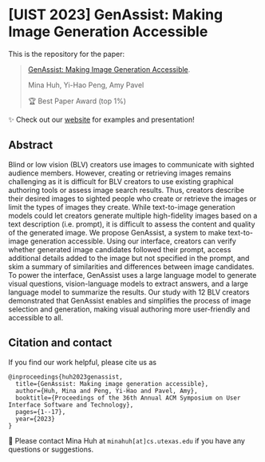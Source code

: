 # [UIST 2023] GenAssist: Making Image Generation Accessible

This is the repository for the paper: </br>

> [GenAssist: Making Image Generation Accessible](https://dl.acm.org/doi/abs/10.1145/3586183.3606735).
>
> Mina Huh, Yi-Hao Peng, Amy Pavel
> 
> 🏆 Best Paper Award (top 1%)

✨ Check out our [website](https://minahuh.com/GenAssist) for examples and presentation!


## Abstract
Blind or low vision (BLV) creators use images to communicate with sighted audience members. 
However, creating or retrieving images remains challenging as it is difficult for BLV creators to use existing graphical authoring tools or assess image search results. 
Thus, creators describe their desired images to sighted people who create or retrieve the images or limit the types of images they create. 
While text-to-image generation models could let creators generate multiple high-fidelity images based on a text description (i.e. prompt), it is difficult to assess the content and quality of the generated image. 
We propose GenAssist, a system to make text-to-image generation accessible. 
Using our interface, creators can verify whether generated image candidates followed their prompt, access additional details added to the image but not specified in the prompt, and skim a summary of similarities and differences between image candidates. 
To power the interface, GenAssist uses a large language model to generate visual questions, vision-language models to extract answers, and a large language model to summarize the results. 
Our study with 12 BLV creators demonstrated that GenAssist enables and simplifies the process of image selection and generation, making visual authoring more user-friendly and accessible to all.

## Citation and contact
If you find our work helpful, please cite us as

```
@inproceedings{huh2023genassist,
  title={GenAssist: Making image generation accessible},
  author={Huh, Mina and Peng, Yi-Hao and Pavel, Amy},
  booktitle={Proceedings of the 36th Annual ACM Symposium on User Interface Software and Technology},
  pages={1--17},
  year={2023}
}
```

📧 Please contact Mina Huh at `minahuh[at]cs.utexas.edu` if you have any questions or suggestions.
